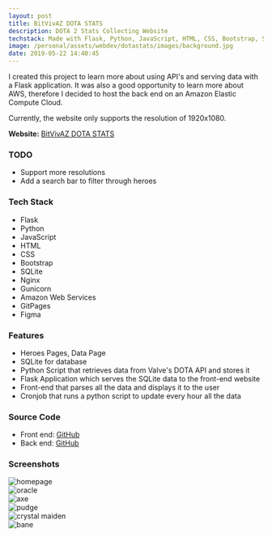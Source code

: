 ```yaml
---
layout: post
title: BitVivAZ DOTA STATS
description: DOTA 2 Stats Collecting Website
techstack: Made with Flask, Python, JavaScript, HTML, CSS, Bootstrap, Sqlite, Nginx, Gunicorn, AWS, GitPages, Figma
image: /personal/assets/webdev/dotastats/images/background.jpg
date: 2019-05-22 14:40:45
---
```


I created this project to learn more about using API's and serving data with a Flask application. It was also a good opportunity to learn more about AWS, therefore I decided to host the back end on an Amazon Elastic Compute Cloud.

Currently, the website only supports the resolution of 1920x1080.

<b>Website:</b> [BitVivAZ DOTA STATS](https://bitvivaz.com/dota-stats/)

### TODO

- Support more resolutions
- Add a search bar to filter through heroes

### Tech Stack

- Flask
- Python
- JavaScript
- HTML
- CSS
- Bootstrap
- SQLite
- Nginx
- Gunicorn
- Amazon Web Services
- GitPages
- Figma

### Features

- Heroes Pages, Data Page
- SQLite for database
- Python Script that retrieves data from Valve's DOTA API and stores it
- Flask Application which serves the SQLite data to the front-end website
- Front-end that parses all the data and displays it to the user
- Cronjob that runs a python script to update every hour all the data

### Source Code

- Front end: [GitHub](https://github.com/bitVivAZ/dota-stats)
- Back end: [GitHub](https://github.com/bitVivAZ/dota-stats-backend)

### Screenshots

<div class="box alt">
	<div class="row 50% uniform">
		<div class="u$"><span class="image fit"><img src="/personal/assets/webdev/dotastats/images/homepage.png" alt="homepage" /></span></div>
		<div class="6u"><span class="image fit"><img src="/personal/assets/webdev/dotastats/images/oracle.png" alt="oracle"/></span></div>
		<div class="6u"><span class="image fit"><img src="/personal/assets/webdev/dotastats/images/axe.png" alt="axe" /></span></div>
		<div class="u$"><span class="image fit"><img src="/personal/assets/webdev/dotastats/images/pudge.png" alt="pudge" /></span></div>
        <div class="6u"><span class="image fit"><img src="/personal/assets/webdev/dotastats/images/cm.png" alt="crystal maiden" /></span></div>
		<div class="6u"><span class="image fit"><img src="/personal/assets/webdev/dotastats/images/bane.png" alt="bane" /></span></div>
	</div>
</div>
